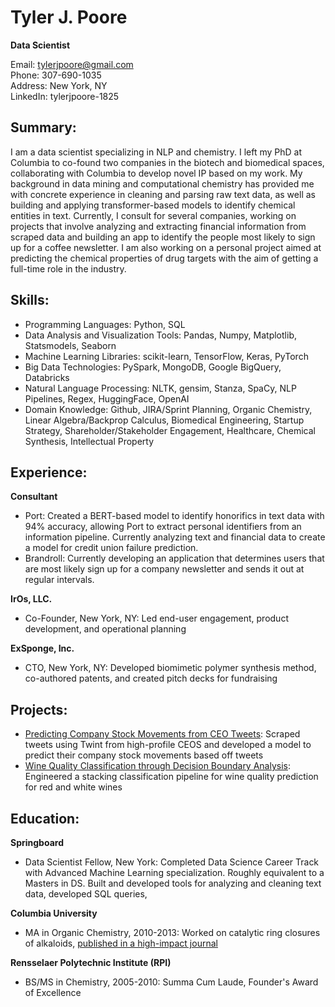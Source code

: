# Tyler J. Poore
**Data Scientist**

Email: tylerjpoore@gmail.com  
Phone: 307-690-1035  
Address: New York, NY  
LinkedIn: tylerjpoore-1825  

## Summary:
I am a data scientist specializing in NLP and chemistry. I left my PhD at Columbia to co-found two companies in the biotech and biomedical spaces, collaborating with Columbia to develop novel IP based on my work. My background in data mining and computational chemistry has provided me with concrete experience in cleaning and parsing raw text data, as well as building and applying transformer-based models to identify chemical entities in text. Currently, I consult for several companies, working on projects that involve analyzing and extracting financial information from scraped data and building an app to identify the people most likely to sign up for a coffee newsletter. I am also working on a personal project aimed at predicting the chemical properties of drug targets with the aim of getting a full-time role in the industry.

## Skills:
- Programming Languages: Python, SQL
- Data Analysis and Visualization Tools: Pandas, Numpy, Matplotlib, Statsmodels, Seaborn
- Machine Learning Libraries: scikit-learn, TensorFlow, Keras, PyTorch
- Big Data Technologies: PySpark, MongoDB, Google BigQuery, Databricks
- Natural Language Processing: NLTK, gensim, Stanza, SpaCy, NLP Pipelines, Regex, HuggingFace, OpenAI
- Domain Knowledge: Github, JIRA/Sprint Planning, Organic Chemistry, Linear Algebra/Backprop Calculus, Biomedical Engineering, Startup Strategy, Shareholder/Stakeholder Engagement, Healthcare, Chemical Synthesis, Intellectual Property

## Experience:
**Consultant**
- Port: Created a BERT-based model to identify honorifics in text data with 94% accuracy, allowing Port to extract personal identifiers from an information pipeline. Currently analyzing text and financial data to create a model for credit union failure prediction.
- Brandroll: Currently developing an application that determines users that are most likely sign up for a company newsletter and sends it out at regular intervals.

**IrOs, LLC.**
- Co-Founder, New York, NY: Led end-user engagement, product development, and operational planning

**ExSponge, Inc.**
- CTO, New York, NY: Developed biomimetic polymer synthesis method, co-authored patents, and created pitch decks for fundraising

## Projects:
- [Predicting Company Stock Movements from CEO Tweets](https://github.com/Pooret/Predicting-Executive-Stock-Movements): Scraped tweets using Twint from high-profile CEOS and developed a model to predict their company stock movements based off tweets
- [Wine Quality Classification through Decision Boundary Analysis](https://github.com/Pooret/Wine-Quality-Classification): Engineered a stacking classification pipeline for wine quality prediction for red and white wines

## Education:
**Springboard**
- Data Scientist Fellow, New York: Completed Data Science Career Track with Advanced Machine Learning specialization. Roughly equivalent to a Masters in DS. Built and developed tools for analyzing and cleaning text data, developed SQL queries, 

**Columbia University**
- MA in Organic Chemistry, 2010-2013: Worked on catalytic ring closures of alkaloids, [published in a high-impact journal](https://www.researchgate.net/publication/236267070_An_Efficient_Approach_to_the_Securinega_Alkaloids_Empowered_by_Cooperative_N-Heterocyclic_CarbeneLewis_Acid_Catalysis)

**Rensselaer Polytechnic Institute (RPI)**
- BS/MS in Chemistry, 2005-2010: Summa Cum Laude, Founder's Award of Excellence
